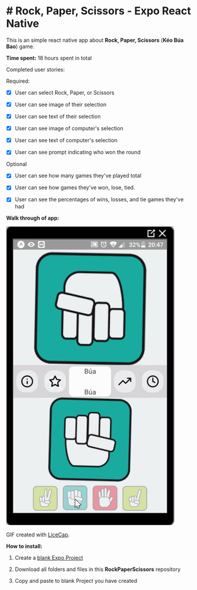 
# # Rock, Paper, Scissors - Expo React Native

  

This is an simple react native app about **Rock, Paper, Scissors** (**Kéo Búa Bao**) game.

  

**Time spent:** 18 hours spent in total

  

Completed user stories:

  Required:

*  [x] User can select Rock, Paper, or Scissors

*  [x] User can see image of their selection

*  [x] User can see text of their selection

*  [x] User can see image of computer's selection

*  [x] User can see text of computer's selection

*  [x] User can see prompt indicating who won the round

Optional

*  [x] User can see how many games they've played total

*  [x] User can see how games they've won, lose, tied.

*  [x] User can see the percentages of wins, losses, and tie games they've had


  

**Walk through of app:**

  

![Video Walk through](buabaokeo.gif)

  

GIF created with [LiceCap](http://www.cockos.com/licecap/).

  
  

**How to install:**

  

1. Create a [blank Expo Project](https://hoangtran0410.github.io/CoderSchool_Courses/TutorialPrepare)

2. Download all folders and files in this **RockPaperScissors** repository

3. Copy and paste to blank Project you have created
